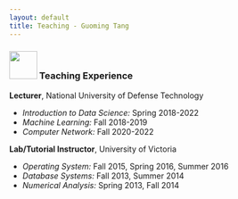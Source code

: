 ```yaml
---
layout: default
title: Teaching - Guoming Tang
---
```


### <img src="../img/teaching.png" height="50px"> Teaching Experience

**Lecturer**, National University of Defense Technology

- *Introduction to Data Science:* Spring 2018-2022
- *Machine Learning:* Fall 2018-2019
- *Computer Network:* Fall 2020-2022

**Lab/Tutorial Instructor**, University of Victoria

- *Operating System:* Fall 2015, Spring 2016, Summer 2016
- *Database Systems:* Fall 2013, Summer 2014
- *Numerical Analysis:* Spring 2013, Fall 2014